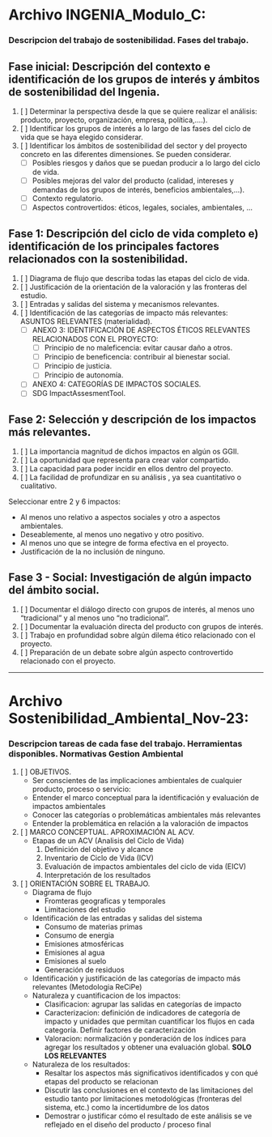# Archivo INGENIA_Modulo_C:
### Descripcion del trabajo de sostenibilidad. Fases del trabajo.

## Fase inicial: Descripción del contexto e identificación de los grupos de interés y ámbitos de sostenibilidad del Ingenia.
1. [ ] Determinar la perspectiva desde la que se quiere realizar el análisis: producto, proyecto, organización, empresa, política,….).
2. [ ] Identificar los grupos de interés a lo largo de las fases del ciclo de vida que se haya elegido considerar.
3. [ ] Identificar los ámbitos de sostenibilidad del sector y del proyecto concreto en las diferentes dimensiones. Se pueden considerar.
   - [ ] Posibles riesgos y daños que se puedan producir a lo largo del ciclo de vida.
   - [ ] Posibles mejoras del valor del producto (calidad, intereses y demandas de los grupos de interés, beneficios ambientales,...).
   - [ ] Contexto regulatorio.
   - [ ] Aspectos controvertidos: éticos, legales, sociales, ambientales, ...

## Fase 1: Descripción del ciclo de vida completo e) identificación de los principales factores relacionados con la sostenibilidad.
1. [ ] Diagrama de flujo que describa todas las etapas del ciclo de vida.
2. [ ] Justificación de la orientación de la valoración y las fronteras del estudio.
3. [ ] Entradas y salidas del sistema y mecanismos relevantes.
4. [ ] Identificación de las categorías de impacto más relevantes: ASUNTOS RELEVANTES (materialidad).
   - [ ] ANEXO 3: IDENTIFICACIÓN DE ASPECTOS ÉTICOS RELEVANTES RELACIONADOS CON EL PROYECTO:
      - [ ] Principio de no maleficencia: evitar causar daño a otros.
      - [ ] Principio de beneficencia: contribuir al bienestar social.
      - [ ] Principio de justicia.
      - [ ] Principio de autonomía.
   - [ ] ANEXO 4: CATEGORÍAS DE IMPACTOS SOCIALES.
   - [ ] SDG ImpactAssesmentTool.

## Fase 2: Selección y descripción de los impactos más relevantes.
1. [ ] La importancia magnitud de dichos impactos en algún os GGII.
2. [ ] La oportunidad que representa para crear valor compartido.
3. [ ] La capacidad para poder incidir en ellos dentro del proyecto.
4. [ ] La facilidad de profundizar en su análisis , ya sea cuantitativo o cualitativo.

Seleccionar entre 2 y 6 impactos:
- Al menos uno relativo a aspectos sociales y otro a aspectos ambientales.
- Deseablemente, al menos uno negativo y otro positivo.
- Al menos uno que se integre de forma efectiva en el proyecto.
- Justificación de la no inclusión de ninguno.

## Fase 3 - Social: Investigación de algún impacto del ámbito social.
1. [ ] Documentar el diálogo directo con grupos de interés, al menos uno “tradicional” y al menos uno “no tradicional”.
2. [ ] Documentar la evaluación directa del producto con grupos de interés.
3. [ ] Trabajo en profundidad sobre algún dilema ético relacionado con el proyecto.
4. [ ] Preparación de un debate sobre algún aspecto controvertido relacionado con el proyecto.

------------------------------------------------------------------------------------------------------------------------

# Archivo Sostenibilidad_Ambiental_Nov-23:
### Descripcion tareas de cada fase del trabajo. Herramientas disponibles. Normativas Gestion Ambiental

1. [ ] OBJETIVOS.
   - Ser conscientes de las implicaciones ambientales de cualquier producto, proceso o servicio:
   - Entender el marco conceptual para la identificación y evaluación de impactos ambientales
   - Conocer las categorías o problemáticas ambientales más relevantes
   - Entender la problemática en relación a la valoración de impactos
2. [ ] MARCO CONCEPTUAL. APROXIMACIÓN AL ACV.
   - Etapas de un ACV (Analisis del Ciclo de Vida)
      1. Definición del objetivo y alcance
      2. Inventario de Ciclo de Vida (ICV)
      3. Evaluación de impactos ambientales del ciclo de vida (EICV)
      4. Interpretación de los resultados
3. [ ] ORIENTACIÓN SOBRE EL TRABAJO.
   - Diagrama de flujo
      - Fromteras geograficas y temporales
      - Limitaciones del estudio 
   - Identificación de las entradas y salidas del sistema
      - Consumo de materias primas
      - Consumo de energia
      - Emisiones atmosféricas
      - Emisiones al agua
      - Emisiones al suelo
      - Generación de residuos
   - Identificación y justificación de las categorías de impacto más relevantes (Metodologia ReCiPe)
   - Naturaleza y cuantificacion de los impactos:
      - Clasificacion: agrupar las salidas en categorías de impacto
      - Caracterizacion: definición de indicadores de categoría de impacto y unidades que permitan cuantificar los flujos en cada categoría. Definir factores de caracterización
      - Valoracion: normalización y ponderación de los índices para agregar los resultados y obtener una evaluación global. **SOLO LOS RELEVANTES**
   - Naturaleza de los resultados:
      - Resaltar los aspectos más significativos identificados y con qué etapas del producto se relacionan
      - Discutir las conclusiones en el contexto de las limitaciones del estudio tanto por limitaciones metodológicas (fronteras del sistema, etc.) como la incertidumbre de los datos
      - Demostrar o justificar cómo el resultado de este análisis se ve reflejado en el diseño del producto / proceso final
